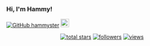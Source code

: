 ### Hi, I'm Hammy!
[![GitHub hammyster](https://img.shields.io/github/followers/hammyster?label=follow&style=social)](https://github.com/hammyster)
<a href="https://discord.bio/p/hammyster" target="_blank"><img width="22px" src="https://logodownload.org/wp-content/uploads/2017/11/discord-logo-icone.png"></img></a>

<p style="text-align: center;" align="center">
  <p align="center">
      
  <a href="https://github.com/hammyster?tab=repositories&sort=stargazers">
    <img alt="total stars" title="Total stars on GitHub" src="https://custom-icon-badges.herokuapp.com/badge/dynamic/json?logo=star&color=55960c&labelColor=488207&label=Stars&style=for-the-badge&query=%24.stars&url=https://api.github-star-counter.workers.dev/user/hammyster"/></a>
    
  <a href="https://github.com/hammyster?tab=followers">
    <img alt="followers" title="Follow me on Github" src="https://custom-icon-badges.herokuapp.com/github/followers/hammyster?color=236ad3&labelColor=1155ba&style=for-the-badge&logo=person-add&label=Follow&logoColor=white"/></a>
    
  <a href="https://github.com/hammyster/Simple-View-Counter">
    <img alt="views" title="GitHub profile views" src="https://freshidea.com/jonah/app/hammyster-profile-views"/></a>
</p>
</p>
